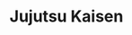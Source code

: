 ---
layout: lecteur.njk
tags : jjk

title : Jujutsu Kaisen
episode : 1
saison : 1
iframe : https://streamtape.com/e/eGw7qvZDkyhYMXP/

cc :  VostFr
---